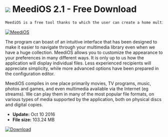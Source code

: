 # ![](https://cdn.softexe.net/static/icon/d/meedios-11329.png) MeediOS 2.1 - Free Download

```sh
MeediOS is a free tool thanks to which the user can create a home multimedia center and manage it from the level of the application.
```
[![MeediOS](https://gallery.dpcdn.pl/imgc/Tools/52948/g_-_420x350_1.5_-_x20140723004316_0.png)](https://softexe.net/win/multimedia/audio-utilities/meedios:ppcba.html)

The program can boast of an intuitive interface that has been designed to make it easier to navigate through your multimedia library even when we have a huge collection. MeediOS allows you to customize the appearance to your preferences in many different ways. It is only up to us how the application will display individual files. Less experienced recipients will appreciate simplicity, while more advanced options have been prepared in the configuration editor.
 
 MeediOS compiles in one place primarily movies, TV programs, music, photos and games, and even multimedia available via the Internet (eg streams). We can play them in many of the most popular file formats, on various types of media supported by the application, both on physical discs and digital copies.


- **Update:** Oct 10 2016
- **File size:** 103.24 MB

[![Download](https://cdn.softexe.net/static/img/download.png)](https://softexe.net/win/multimedia/audio-utilities/meedios:ppcba.html)

